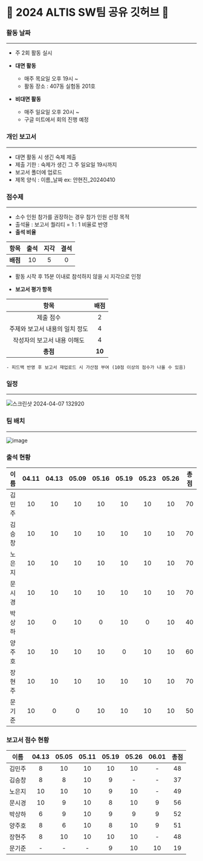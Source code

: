 # 🚀 2024 ALTIS SW팀 공유 깃허브 🚀

### 활동 날짜
---
- 주 2회 활동 실시
- **대면 활동**
    - 매주 목요일 오후 19시 ~
    - 활동 장소 : 407동 실험동 201호
      
- **비대면 활동**
    - 매주 일요일 오후 20시 ~
    - 구글 미트에서 회의 진행 예정

### 개인 보고서
---
- 대면 활동 시 생긴 숙제 제출
- 제출 기한 : 숙제가 생긴 그 주 일요일 19시까지
- 보고서 폴더에 업로드
- 제목 양식 : 이름_날짜    ex: 안현진_20240410

### 점수제
---
- 소수 인원 참가를 권장하는 경우 참가 인원 선정 목적
- 출석율 : 보고서 퀄리티 = 1 : 1 비율로 반영
- **출석 비율**

|항목|출석|지각|결석|
|:----:|:----:|:----:|:----:|
|**배점**|10|5|0|

  - 활동 시작 후 15분 이내로 참석하지 않을 시 지각으로 인정
  
- **보고서 평가 항목**

| 항목 | 배점 |
|:------:|:-------:|
|제출 점수|2|
|주제와 보고서 내용의 일치 정도|4|
|작성자의 보고서 내용 이해도|4|
|**총점**|**10**|
    - 피드백 반영 후 보고서 재업로드 시 가산점 부여 (10점 이상의 점수가 나올 수 있음)
 
### 일정
---
![스크린샷 2024-04-07 132920](https://github.com/anhyunjinn/2024_ALTIS_SW/assets/101036684/caf71d80-b6c8-42b2-ab47-6ff48236afc5)

### 팀 배치
---
![image](https://github.com/anhyunjinn/2024_ALTIS_SW/assets/101036684/1cd9b610-744b-46b4-b307-86e9c3bc66fc)

### 출석 현황
|이름|04.11|04.13|05.09|05.16|05.19|05.23|05.26|총점|
|:----:|:----:|:----:|:----:|:----:|:----:|:----:|:----:|:---:|
|김민주|10|10|10|10|10|10|10|70|
|김승창|10|10|10|10|10|10|10|70|
|노은지|10|10|10|10|10|10|10|70|
|문시경|10|10|10|10|10|10|10|70|
|박상하|10|0|10|0|10|0|10|40|
|양주호|10|10|10|10|0|10|10|60|
|장현주|10|10|10|10|10|10|10|70|
|문기준|10|0|0|10|10|10|10|50|

### 보고서 점수 현황
|이름|04.13|05.05|05.11|05.19|05.26|06.01|총점|
|:----:|:----:|:----:|:----:|:----:|:----:|:----:|:----:|
|김민주|8|10|10|10|10|-|48|
|김승창|8|8|10|9|-|-|37|
|노은지|10|10|10|9|10|-|49|
|문시경|10|9|10|8|10|9|56|
|박상하|6|9|10|9|9|9|52|
|양주호|8|6|10|8|10|9|51|
|장현주|8|10|10|10|10|-|48|
|문기준|-|-|-|9|10|10|19|

